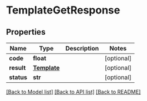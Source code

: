 # TemplateGetResponse

## Properties
Name | Type | Description | Notes
------------ | ------------- | ------------- | -------------
**code** | **float** |  | [optional] 
**result** | [**Template**](Template.md) |  | [optional] 
**status** | **str** |  | [optional] 

[[Back to Model list]](../README.md#documentation-for-models) [[Back to API list]](../README.md#documentation-for-api-endpoints) [[Back to README]](../README.md)


